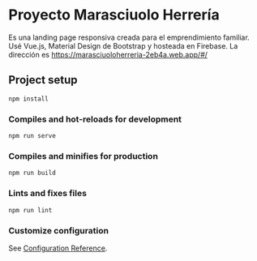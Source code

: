 # Proyecto Marasciuolo Herrería

Es una landing page responsiva creada para el emprendimiento familiar. Usé Vue.js, Material Design de Bootstrap y hosteada en Firebase.
La dirección es https://marasciuoloherreria-2eb4a.web.app/#/

## Project setup
```
npm install
```

### Compiles and hot-reloads for development
```
npm run serve
```

### Compiles and minifies for production
```
npm run build
```

### Lints and fixes files
```
npm run lint
```

### Customize configuration
See [Configuration Reference](https://cli.vuejs.org/config/).
